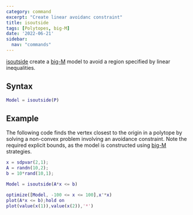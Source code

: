 ```yaml
---
category: command
excerpt: "Create linear avoidanc constraint"
title: isoutside
tags: [Polytopes, big-M]
date: '2022-06-21'
sidebar:
  nav: "commands"
---
```


[isoutside](/command/isoutside) create a [big-M](/tutorial/bigmandconvexhulls) model to avoid a region specified by linear inequalities.

## Syntax

````matlab
Model = isoutside(P)
````

## Example

The following code finds the vertex closest to the origin in a polytope by solving a non-convex problem involving an avoidance constraint. Note the required explicit bounds, as the model is constructed using [big-M](/tutorial/bigmandconvexhulls) strategies.

````matlab
x = sdpvar(2,1);
A = randn(10,2);
b = 10*rand(10,1);

Model = isoutside(A*x <= b)

optimize([Model, -100 <= x <= 100],x'*x)
plot(A*x <= b);hold on
plot(value(x(1)),value(x(2)),'*')
````


